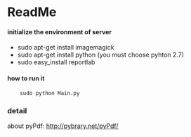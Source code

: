 # ReadMe

#### initialize the environment of server

- sudo apt-get install imagemagick
- sudo apt-get install python (you must choose pyhton 2.7)
- sudo easy_install reportlab

#### how to run it
```shell
    sudo python Main.py
```


### detail ####

about pyPdf:
http://pybrary.net/pyPdf/

